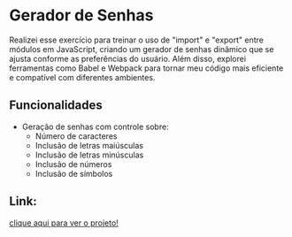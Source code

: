 # Gerador de Senhas

Realizei esse exercício para treinar o uso de "import" e "export" entre módulos em JavaScript, criando um gerador de senhas dinâmico que se ajusta conforme as preferências do usuário. Além disso, explorei ferramentas como Babel e Webpack para tornar meu código mais eficiente e compatível com diferentes ambientes. 

## Funcionalidades

- Geração de senhas com controle sobre:
  - Número de caracteres
  - Inclusão de letras maiúsculas
  - Inclusão de letras minúsculas
  - Inclusão de números
  - Inclusão de símbolos


## Link:

[clique aqui para ver o projeto!](https://lauluah.github.io/Gerador-Senha/)

